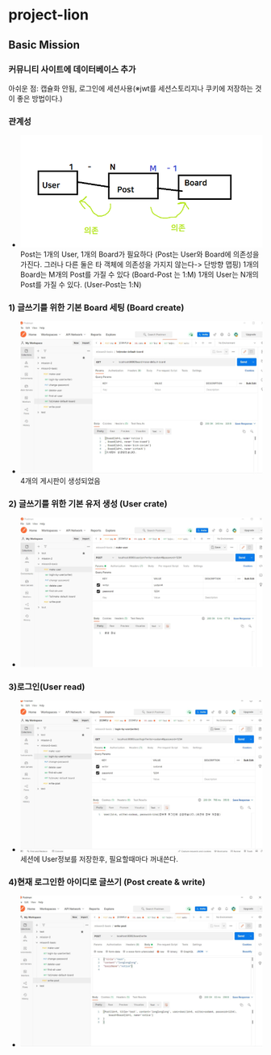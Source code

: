 # project-lion
## Basic Mission
### 커뮤니티 사이트에 데이터베이스 추가
아쉬운 점: 캡슐화 안됨, 로그인에 세션사용(※jwt를 세션스토리지나 쿠키에 저장하는 것이 좋은 방법이다.)

### 관계성

- ![relationship](https://github.com/sodaMelon/project-lion/blob/mission-3/image/relationship.png)
Post는 1개의 User, 1개의 Board가 필요하다 (Post는 User와 Board에 의존성을 가진다. 그러나 다른 둘은 타 객체에 의존성을 가지지 않는다-> 단방향 맵핑)
1개의 Board는 M개의 Post를 가질 수 있다 (Board-Post 는 1:M)
1개의 User는 N개의 Post를 가질 수 있다. (User-Post는 1:N)

### 1) 글쓰기를 위한 기본 Board 세팅 (Board create)

- ![make-boards](https://github.com/sodaMelon/project-lion/blob/mission-3/image/1.jpg)
4개의 게시판이 생성되었음

### 2) 글쓰기를 위한 기본 유저 생성 (User crate)
- ![make-user](https://github.com/sodaMelon/project-lion/blob/mission-3/image/2.jpg)

### 3)로그인(User read)
- ![login](https://github.com/sodaMelon/project-lion/blob/mission-3/image/login.jpg)
 세션에 User정보를 저장한후, 필요할때마다 꺼내쓴다.

### 4)현재 로그인한 아이디로 글쓰기 (Post create & write)
- ![write](https://github.com/sodaMelon/project-lion/blob/mission-3/image/writeToBoard.jpg)

